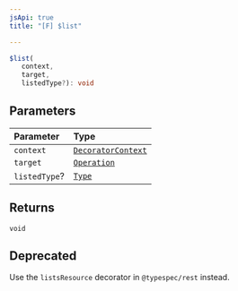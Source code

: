 ```yaml
---
jsApi: true
title: "[F] $list"

---
```

```ts
$list(
   context, 
   target, 
   listedType?): void
```

## Parameters

| Parameter | Type |
| :------ | :------ |
| `context` | [`DecoratorContext`](../interfaces/DecoratorContext.md) |
| `target` | [`Operation`](../interfaces/Operation.md) |
| `listedType`? | [`Type`](../type-aliases/Type.md) |

## Returns

`void`

## Deprecated

Use the `listsResource` decorator in `@typespec/rest` instead.
